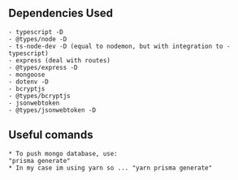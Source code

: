 ## Dependencies Used
    - typescript -D
    - @types/node -D
    - ts-node-dev -D (equal to nodemon, but with integration to - typescript)
    - express (deal with routes)
    - @types/express -D
    - mongoose
    - dotenv -D
    - bcryptjs
    - @types/bcryptjs
    - jsonwebtoken
    - @types/jsonwebtoken -D

## Useful comands
    * To push mongo database, use:
    "prisma generate"
    * In my case im using yarn so ... "yarn prisma generate"